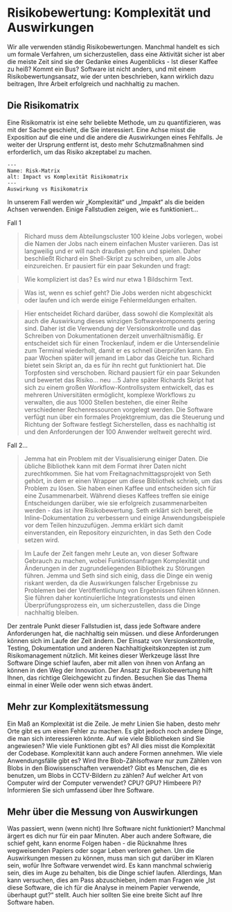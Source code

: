 # Risikobewertung: Komplexität und Auswirkungen

Wir alle verwenden ständig Risikobewertungen. Manchmal handelt es sich um formale Verfahren, um sicherzustellen, dass eine Aktivität sicher ist aber die meiste Zeit sind sie der Gedanke eines Augenblicks - Ist dieser Kaffee zu heiß? Kommt ein Bus? Software ist nicht anders, und mit einem Risikobewertungsansatz, wie der unten beschrieben, kann wirklich dazu beitragen, Ihre Arbeit erfolgreich und nachhaltig zu machen.

## Die Risikomatrix

Eine Risikomatrix ist eine sehr beliebte Methode, um zu quantifizieren, was mit der Sache geschieht, die Sie interessiert. Eine Achse misst die Exposition auf die eine und die andere die Auswirkungen eines Fehlfalls. Je weiter der Ursprung entfernt ist, desto mehr Schutzmaßnahmen sind erforderlich, um das Risiko akzeptabel zu machen.

```{figure} ../../figures/risk-matrix.png
---
Name: Risk-Matrix
alt: Impact vs Komplexität Risikomatrix
---
Auswirkung vs Risikomatrix
```

In unserem Fall werden wir „Komplexität“ und „Impakt“ als die beiden Achsen verwenden. Einige Fallstudien zeigen, wie es funktioniert…

Fall 1

> Richard muss dem Abteilungscluster 100 kleine Jobs vorlegen, wobei die Namen der Jobs nach einem einfachen Muster variieren. Das ist langweilig und er will nach draußen gehen und spielen. Daher beschließt Richard ein Shell-Skript zu schreiben, um alle Jobs einzureichen. Er pausiert für ein paar Sekunden und fragt:

> Wie kompliziert ist das? Es wird nur etwa 1 Bildschirm Text.

> Was ist, wenn es schief geht? Die Jobs werden nicht abgeschickt oder laufen und ich werde einige Fehlermeldungen erhalten.

> Hier entscheidet Richard darüber, dass sowohl die Komplexität als auch die Auswirkung dieses winzigen Softwarekomponents gering sind. Daher ist die Verwendung der Versionskontrolle und das Schreiben von Dokumentationen derzeit unverhältnismäßig. Er entscheidet sich für einen Trockenlauf, indem er die Untersendelinie zum Terminal wiederholt, damit er es schnell überprüfen kann.
> Ein paar Wochen später will jemand im Labor das Gleiche tun. Richard bietet sein Skript an, da es für ihn recht gut funktioniert hat. Die Torpfosten sind verschoben. Richard pausiert für ein paar Sekunden und bewertet das Risiko… neu
> …5 Jahre später Richards Skript hat sich zu einem großen Workflow-Kontrollsystem entwickelt, das es mehreren Universitäten ermöglicht, komplexe Workflows zu verwalten, die aus 1000 Stellen bestehen, die einer Reihe verschiedener Rechenressourcen vorgelegt werden. Die Software verfügt nun über ein formales Projektgremium, das die Steuerung und Richtung der Software festlegt Sicherstellen, dass es nachhaltig ist und den Anforderungen der 100 Anwender weltweit gerecht wird.

Fall 2...

> Jemma hat ein Problem mit der Visualisierung einiger Daten. Die übliche Bibliothek kann mit dem Format ihrer Daten nicht zurechtkommen. Sie hat vom Freitagnachmittagsprojekt von Seth gehört, in dem er einen Wrapper um diese Bibliothek schrieb, um das Problem zu lösen. Sie haben einen Kaffee und entscheiden sich für eine Zusammenarbeit. Während dieses Kaffees treffen sie einige Entscheidungen darüber, wie sie erfolgreich zusammenarbeiten werden - das ist ihre Risikobewertung. Seth erklärt sich bereit, die Inline-Dokumentation zu verbessern und einige Anwendungsbeispiele vor dem Teilen hinzuzufügen. Jemma erklärt sich damit einverstanden, ein Repository einzurichten, in das Seth den Code setzen wird.

> Im Laufe der Zeit fangen mehr Leute an, von dieser Software Gebrauch zu machen, wobei Funktionsanfragen Komplexität und Änderungen in der zugrundeliegenden Bibliothek zu Störungen führen. Jemma und Seth sind sich einig, dass die Dinge ein wenig riskant werden, da die Auswirkungen falscher Ergebnisse zu Problemen bei der Veröffentlichung von Ergebnissen führen können. Sie führen daher kontinuierliche Integrationstests und einen Überprüfungsprozess ein, um sicherzustellen, dass die Dinge nachhaltig bleiben.

Der zentrale Punkt dieser Fallstudien ist, dass jede Software andere Anforderungen hat, die nachhaltig sein müssen. und diese Anforderungen können sich im Laufe der Zeit ändern. Der Einsatz von Versionskontrolle, Testing, Dokumentation und anderen Nachhaltigkeitskonzepten ist zum Risikomanagement nützlich. Mit keines dieser Werkzeuge lässt Ihre Software Dinge schief laufen, aber mit allen von ihnen von Anfang an können in den Weg der Innovation. Der Ansatz zur Risikobewertung hilft Ihnen, das richtige Gleichgewicht zu finden. Besuchen Sie das Thema einmal in einer Weile oder wenn sich etwas ändert.

## Mehr zur Komplexitätsmessung

Ein Maß an Komplexität ist die Zeile. Je mehr Linien Sie haben, desto mehr Orte gibt es um einen Fehler zu machen. Es gibt jedoch noch andere Dinge, die man sich interessieren könnte. Auf wie viele Bibliotheken sind Sie angewiesen? Wie viele Funktionen gibt es? All dies misst die Komplexität der Codebase. Komplexität kann auch andere Formen annehmen. Wie viele Anwendungsfälle gibt es? Wird Ihre Blob-Zählsoftware nur zum Zählen von Blobs in den Biowissenschaften verwendet? Gibt es Menschen, die es benutzen, um Blobs in CCTV-Bildern zu zählen? Auf welcher Art von Computer wird der Computer verwendet? CPU? GPU? Himbeere Pi? Informieren Sie sich umfassend über Ihre Software.

## Mehr über die Messung von Auswirkungen

Was passiert, wenn (wenn nicht) Ihre Software nicht funktioniert? Manchmal ärgert es dich nur für ein paar Minuten. Aber auch andere Software, die schief geht, kann enorme Folgen haben - die Rücknahme Ihres wegweisenden Papiers oder sogar Leben verloren gehen. Um die Auswirkungen messen zu können, muss man sich gut darüber im Klaren sein, wofür Ihre Software verwendet wird. Es kann manchmal schwierig sein, dies im Auge zu behalten, bis die Dinge schief laufen. Allerdings, Man kann versuchen, dies am Pass abzuschieben, indem man Fragen wie „Ist diese Software, die ich für die Analyse in meinem Papier verwende, überhaupt gut?“ stellt. Auch hier sollten Sie eine breite Sicht auf Ihre Software haben.
